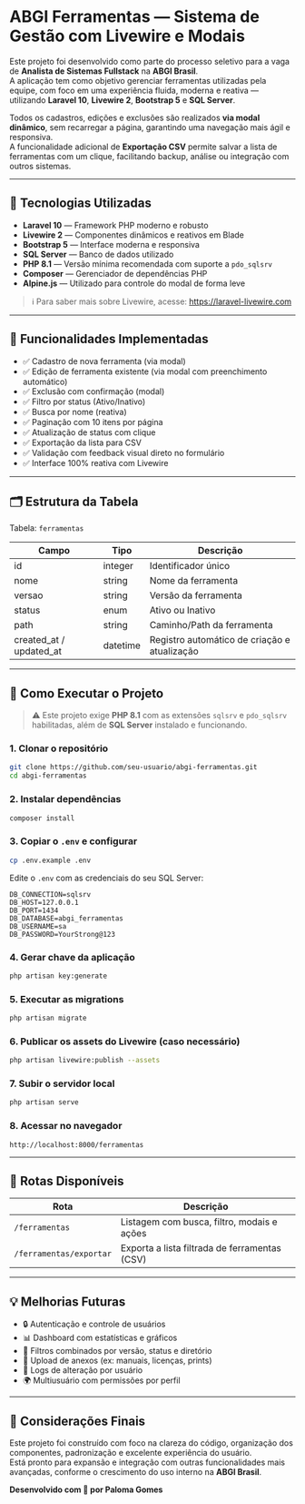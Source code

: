 # ABGI Ferramentas — Sistema de Gestão com Livewire e Modais

Este projeto foi desenvolvido como parte do processo seletivo para a vaga de **Analista de Sistemas Fullstack** na **ABGI Brasil**.  
A aplicação tem como objetivo gerenciar ferramentas utilizadas pela equipe, com foco em uma experiência fluida, moderna e reativa — utilizando **Laravel 10**, **Livewire 2**, **Bootstrap 5** e **SQL Server**.

Todos os cadastros, edições e exclusões são realizados **via modal dinâmico**, sem recarregar a página, garantindo uma navegação mais ágil e responsiva.  
A funcionalidade adicional de **Exportação CSV** permite salvar a lista de ferramentas com um clique, facilitando backup, análise ou integração com outros sistemas.

---

## 🚀 Tecnologias Utilizadas

- **Laravel 10** — Framework PHP moderno e robusto  
- **Livewire 2** — Componentes dinâmicos e reativos em Blade  
- **Bootstrap 5** — Interface moderna e responsiva  
- **SQL Server** — Banco de dados utilizado  
- **PHP 8.1** — Versão mínima recomendada com suporte a `pdo_sqlsrv`  
- **Composer** — Gerenciador de dependências PHP  
- **Alpine.js** — Utilizado para controle do modal de forma leve

> ℹ️ Para saber mais sobre Livewire, acesse: https://laravel-livewire.com

---

## 🧠 Funcionalidades Implementadas

- ✅ Cadastro de nova ferramenta (via modal)
- ✅ Edição de ferramenta existente (via modal com preenchimento automático)
- ✅ Exclusão com confirmação (modal)
- ✅ Filtro por status (Ativo/Inativo)
- ✅ Busca por nome (reativa)
- ✅ Paginação com 10 itens por página
- ✅ Atualização de status com clique
- ✅ Exportação da lista para CSV
- ✅ Validação com feedback visual direto no formulário
- ✅ Interface 100% reativa com Livewire

---

## 🗂️ Estrutura da Tabela

Tabela: `ferramentas`

| Campo                    | Tipo     | Descrição                                    |
|-------------------------|----------|----------------------------------------------|
| id                      | integer  | Identificador único                          |
| nome                    | string   | Nome da ferramenta                           |
| versao                  | string   | Versão da ferramenta                         |
| status                  | enum     | Ativo ou Inativo                             |
| path                    | string   | Caminho/Path da ferramenta                   |
| created_at / updated_at | datetime | Registro automático de criação e atualização |

---

## 🧪 Como Executar o Projeto

> ⚠️ Este projeto exige **PHP 8.1** com as extensões `sqlsrv` e `pdo_sqlsrv` habilitadas, além de **SQL Server** instalado e funcionando.

### 1. Clonar o repositório

```bash
git clone https://github.com/seu-usuario/abgi-ferramentas.git
cd abgi-ferramentas
```

### 2. Instalar dependências

```bash
composer install
```

### 3. Copiar o `.env` e configurar

```bash
cp .env.example .env
```

Edite o `.env` com as credenciais do seu SQL Server:

```env
DB_CONNECTION=sqlsrv
DB_HOST=127.0.0.1
DB_PORT=1434
DB_DATABASE=abgi_ferramentas
DB_USERNAME=sa
DB_PASSWORD=YourStrong@123
```

### 4. Gerar chave da aplicação

```bash
php artisan key:generate
```

### 5. Executar as migrations

```bash
php artisan migrate
```

### 6. Publicar os assets do Livewire (caso necessário)

```bash
php artisan livewire:publish --assets
```

### 7. Subir o servidor local

```bash
php artisan serve
```

### 8. Acessar no navegador

```
http://localhost:8000/ferramentas
```

---

## 🧭 Rotas Disponíveis

| Rota                    | Descrição                                      |
|-------------------------|-----------------------------------------------|
| `/ferramentas`          | Listagem com busca, filtro, modais e ações    |
| `/ferramentas/exportar` | Exporta a lista filtrada de ferramentas (CSV) |

---

## 💡 Melhorias Futuras

- 🔒 Autenticação e controle de usuários
- 📊 Dashboard com estatísticas e gráficos
- 🔎 Filtros combinados por versão, status e diretório
- 📁 Upload de anexos (ex: manuais, licenças, prints)
- 🧾 Logs de alteração por usuário
- 🌍 Multiusuário com permissões por perfil

---

## 📌 Considerações Finais

Este projeto foi construído com foco na clareza do código, organização dos componentes, padronização e excelente experiência do usuário.  
Está pronto para expansão e integração com outras funcionalidades mais avançadas, conforme o crescimento do uso interno na **ABGI Brasil**.

**Desenvolvido com 💜 por Paloma Gomes**
